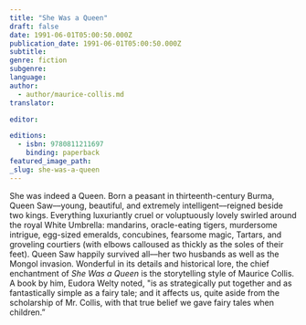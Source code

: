 ```yaml
---
title: "She Was a Queen"
draft: false
date: 1991-06-01T05:00:50.000Z
publication_date: 1991-06-01T05:00:50.000Z
subtitle:
genre: fiction
subgenre:
language:
author:
  - author/maurice-collis.md
translator:

editor:

editions:
  - isbn: 9780811211697
    binding: paperback
featured_image_path:
_slug: she-was-a-queen
---
```


She was indeed a Queen. Born a peasant in thirteenth-century Burma, Queen Saw––young, beautiful, and extremely intelligent––reigned beside two kings. Everything luxuriantly cruel or voluptuously lovely swirled around the royal White Umbrella: mandarins, oracle-eating tigers, murdersome intrigue, egg-sized emeralds, concubines, fearsome magic, Tartars, and groveling courtiers (with elbows calloused as thickly as the soles of their feet). Queen Saw happily survived all––her two husbands as well as the Mongol invasion. Wonderful in its details and historical lore, the chief enchantment of _She Was a Queen_ is the storytelling style of Maurice Collis. A book by him, Eudora Welty noted, "is as strategically put together and as fantastically simple as a fairy tale; and it affects us, quite aside from the scholarship of Mr. Collis, with that true belief we gave fairy tales when children.”


